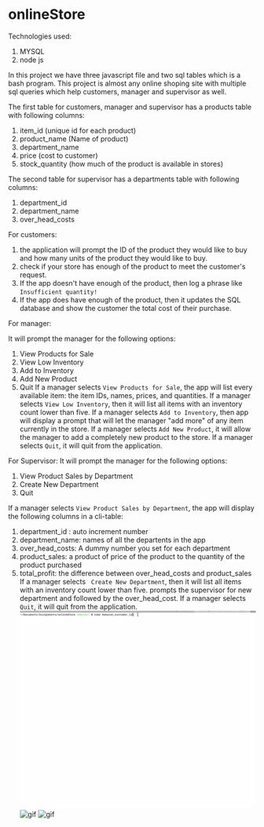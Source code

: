 # onlineStore

Technologies used:
1. MYSQL
2. node js

In this project we have three javascript file and two sql tables which is a bash program. This project is almost any online shoping site with multiple sql queries which help customers, manager and supervisor as well.

The first table for customers, manager and supervisor has a products table with following columns:
1. item_id (unique id for each product)
2. product_name (Name of product)
3. department_name
4. price (cost to customer)
5. stock_quantity (how much of the product is available in stores)

The second table for supervisor has a departments table with following columns:
1. department_id
2. department_name
3. over_head_costs

For customers: 

1. the application will prompt the ID of the product they would like to buy and how many units of the product they would like to buy.
2. check if your store has enough of the product to meet the customer's request.
3. If the app doesn't have enough of the product, then log a phrase like `Insufficient quantity!`
4. If the app does have enough of the product, then it updates the SQL database and show the customer the total cost of their purchase.

For manager: 

It will prompt the manager for the following options:
1.  View Products for Sale
2. View Low Inventory
3. Add to Inventory
4. Add New Product
5. Quit
If a manager selects `View Products for Sale`, the app will list every available item: the item IDs, names, prices, and quantities.
If a manager selects `View Low Inventory`, then it will list all items with an inventory count lower than five.
If a manager selects `Add to Inventory`, then app will display a prompt that will let the manager "add more" of any item currently in the store.
If a manager selects `Add New Product`, it will allow the manager to add a completely new product to the store.
If a manager selects `Quit`, it will quit from the application.

For Supervisor: 
It will prompt the manager for the following options:
1. View Product Sales by Department
2. Create New Department
3. Quit

If a manager selects `View Product Sales by Department`, the app will display the following columns in a cli-table: 
1. department_id : auto increment number
2. department_name: names of all the departents in the app
3. over_head_costs: A dummy number you set for each department
4. product_sales: a product of  price of the product to the quantity of the product purchased
5. total_profit:  the difference between over_head_costs and product_sales
If a manager selects ` Create New Department`, then it will list all items with an inventory count lower than five.
prompts the supervisor for new department and followed by the over_head_cost.
If a manager selects `Quit`, it will quit from the application.
![gif](./Bamazon_Customer.gif)
![gif]()
![gif]()